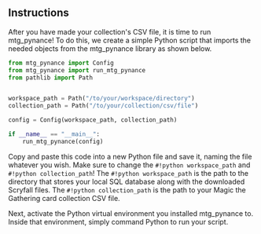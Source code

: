 ## Instructions

After you have made your collection's CSV file, it is time to run mtg_pynance! To do this, we create a simple Python script that imports the needed objects from the mtg_pynance library as shown below.

```python
from mtg_pynance import Config
from mtg_pynance import run_mtg_pynance
from pathlib import Path


workspace_path = Path("/to/your/workspace/directory")
collection_path = Path("/to/your/collection/csv/file")

config = Config(workspace_path, collection_path)

if __name__ == "__main__":
    run_mtg_pynance(config)
```
Copy and paste this code into a new Python file and save it, naming the file whatever you wish. Make sure to change the `#!python workspace_path` and `#!python collection_path`! The `#!python workspace_path` is the path to the directory that stores your local SQL database along with the downloaded Scryfall files. The `#!python collection_path` is the path to your Magic the Gathering card collection CSV file.

Next, activate the Python virtual environment you installed mtg_pynance to. Inside that environment, simply command Python to run your script.